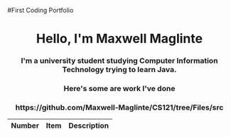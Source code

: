 #First Coding Portfolio
<h1 align="center"> Hello, I'm Maxwell Maglinte</h1>
<h3 align="center"> I'm a university student studying Computer Information Technology trying to learn Java. </h3>
<h3 align="center"> Here's some are work I've done </h3>
<h3 align="center"> https://github.com/Maxwell-Maglinte/CS121/tree/Files/src </h3>

| Number | Item | Description |
|:----:  |------| ------------|


